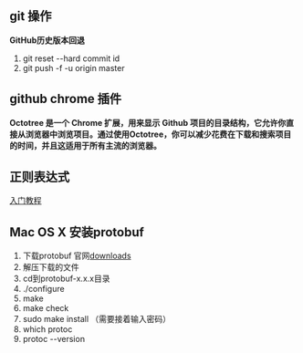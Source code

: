 ## git 操作
**GitHub历史版本回退**
1. git reset --hard commit id
2. git push -f -u origin master

## github chrome 插件
**Octotree 是一个 Chrome 扩展，用来显示 Github 项目的目录结构，它允许你直接从浏览器中浏览项目。通过使用Octotree，你可以减少花费在下载和搜索项目的时间，并且这适用于所有主流的浏览器。**

## 正则表达式
[入门教程](https://deerchao.cn/tutorials/regex/regex-1.htm)

## Mac OS X 安装protobuf
1. 下载protobuf 官网[downloads](https://developers.google.com/protocol-buffers/docs/downloads)
2. 解压下载的文件
3. cd到protobuf-x.x.x目录
4. ./configure
5. make
6. make check
7. sudo make install （需要接着输入密码）
8. which protoc
9. protoc --version
